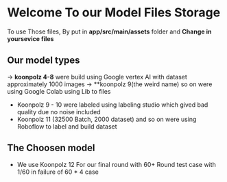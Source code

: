 # Welcome To our Model Files Storage

To use Those files, By put in **app/src/main/assets** folder and **Change in yoursevice files**

## Our model types
-> **koonpolz 4-8** were build using Google vertex AI with dataset approximately 1000 images
-> **koonpolz 9(the weird name) so on were using Google Colab using Lib to files
- Koonpolz 9 - 10 were labeled using labeling studio which gived bad quality due no noise included
- Koonpolz 11 (32500 Batch, 2000 dataset) and so on were using Roboflow to label and build dataset

## The Choosen model
- We use Koonpolz 12 For our final round with 60+ Round test case with 1/60 in failure of 60 * 4 case